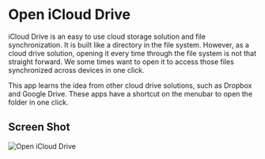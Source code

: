 # Open iCloud Drive

iCloud Drive is an easy to use cloud storage solution and file synchronization. It is built like a directory in the file system. However, as a cloud drive solution, opening it every time through the file system is not that straight forward.  We some times want to open it to access those files synchronized across devices in one click.

This app learns the idea from other cloud drive solutions, such as Dropbox and Google Drive. These apps have a shortcut on the menubar to open the folder in one click.  

## Screen Shot

![Open iCloud Drive](screen-shot.png)
